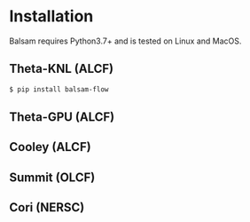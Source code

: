 # Installation

Balsam requires Python3.7+ and is tested on Linux and MacOS.

## Theta-KNL (ALCF)

```bash
$ pip install balsam-flow 
```

## Theta-GPU (ALCF)

## Cooley (ALCF)

## Summit (OLCF)

## Cori (NERSC)

